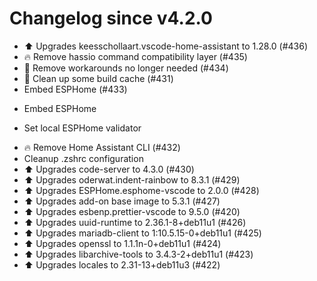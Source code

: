 # Changelog since v4.2.0
- ⬆️ Upgrades keesschollaart.vscode-home-assistant to 1.28.0 (#436) 
- 🔥 Remove hassio command compatibility layer (#435) 
- 🧹 Remove workarounds no longer needed (#434) 
- 🧹 Clean up some build cache (#431) 
- Embed ESPHome (#433)

* Embed ESPHome

* Set local ESPHome validator 
- 🔥 Remove Home Assistant CLI (#432) 
- Cleanup .zshrc configuration 
- ⬆️ Upgrades code-server to 4.3.0 (#430) 
- ⬆️ Upgrades oderwat.indent-rainbow to 8.3.1 (#429) 
- ⬆️ Upgrades ESPHome.esphome-vscode to 2.0.0 (#428) 
- ⬆️ Upgrades add-on base image to 5.3.1 (#427) 
- ⬆️ Upgrades esbenp.prettier-vscode to 9.5.0 (#420) 
- ⬆️ Upgrades uuid-runtime to 2.36.1-8+deb11u1 (#426) 
- ⬆️ Upgrades mariadb-client to 1:10.5.15-0+deb11u1 (#425) 
- ⬆️ Upgrades openssl to 1.1.1n-0+deb11u1 (#424) 
- ⬆️ Upgrades libarchive-tools to 3.4.3-2+deb11u1 (#423) 
- ⬆️ Upgrades locales to 2.31-13+deb11u3 (#422) 
